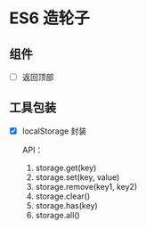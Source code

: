 # ES6 造轮子

## 组件

- [ ] 返回顶部

## 工具包装

- [x] localStorage 封装
  
  API：
  1. storage.get(key)
  2. storage.set(key, value)
  3. storage.remove(key1, key2)
  4. storage.clear()
  5. storage.has(key)
  6. storage.all()
